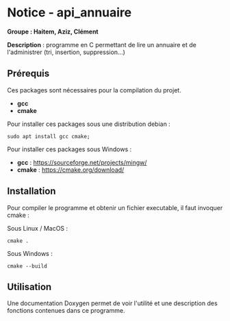 # Notice - api_annuaire

**Groupe : Haitem, Aziz, Clément**

**Description** : programme en C permettant de lire un annuaire et de l'administrer (tri, insertion, suppression...)

## Prérequis

Ces packages sont nécessaires pour la compilation du projet.

- **gcc**
- **cmake**

Pour installer ces packages sous une distribution debian :
```
sudo apt install gcc cmake;
```
Pour installer ces packages sous Windows :

- **gcc** : https://sourceforge.net/projects/mingw/
- **cmake** : https://cmake.org/download/

## Installation

Pour compiler le programme et obtenir un fichier executable, il faut invoquer cmake :

Sous Linux / MacOS :
```
cmake .
```
Sous Windows :
```
cmake --build
```

## Utilisation

Une documentation Doxygen permet de voir l'utilité et une description des fonctions contenues dans ce programme.
